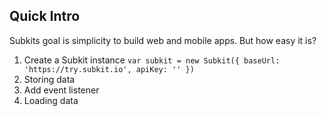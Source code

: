 Quick Intro
----
Subkits goal is simplicity to build web and mobile apps. But how easy it is?  

1. Create a Subkit instance
`var subkit = new Subkit({
	baseUrl: 'https://try.subkit.io',
	apiKey: ''
})`
2. Storing data
3. Add event listener
4. Loading data
